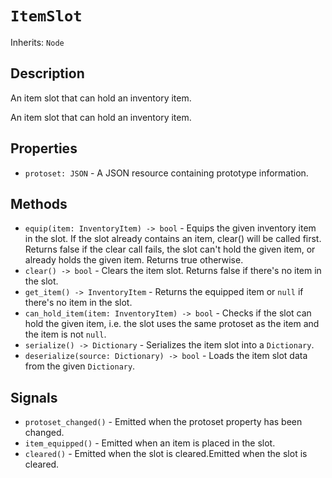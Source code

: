 # `ItemSlot`

Inherits: `Node`

## Description

An item slot that can hold an inventory item.

An item slot that can hold an inventory item.

## Properties

* `protoset: JSON` - A JSON resource containing prototype information.

## Methods

* `equip(item: InventoryItem) -> bool` - Equips the given inventory item in the slot. If the slot already contains an item, clear() will be called first. Returns false if the clear call fails, the slot can't hold the given item, or already holds the given item. Returns true otherwise.
* `clear() -> bool` - Clears the item slot. Returns false if there's no item in the slot.
* `get_item() -> InventoryItem` - Returns the equipped item or `null` if there's no item in the slot.
* `can_hold_item(item: InventoryItem) -> bool` - Checks if the slot can hold the given item, i.e. the slot uses the same protoset as the item and the item is not `null`.
* `serialize() -> Dictionary` - Serializes the item slot into a `Dictionary`.
* `deserialize(source: Dictionary) -> bool` - Loads the item slot data from the given `Dictionary`.

## Signals

* `protoset_changed()` - Emitted when the protoset property has been changed.
* `item_equipped()` - Emitted when an item is placed in the slot.
* `cleared()` - Emitted when the slot is cleared.Emitted when the slot is cleared.

